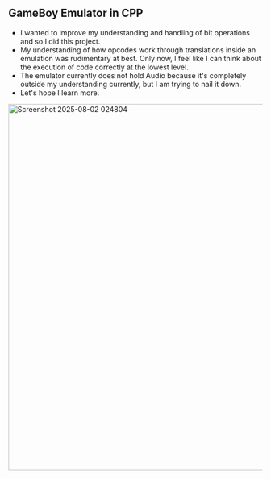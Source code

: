 ## GameBoy Emulator in CPP
- I wanted to improve my understanding and handling of bit operations and so I did this project.
- My understanding of how opcodes work through translations inside an emulation was rudimentary at best. Only now, I feel like I can think about the execution of code correctly at the lowest level. 
- The emulator currently does not hold Audio because it's completely outside my understanding currently, but I am trying to nail it down. 
- Let's hope I learn more.
<img width="925" height="727" alt="Screenshot 2025-08-02 024804" src="https://github.com/user-attachments/assets/657f15a5-3dd7-4474-953b-2d860dfbcd67" />
